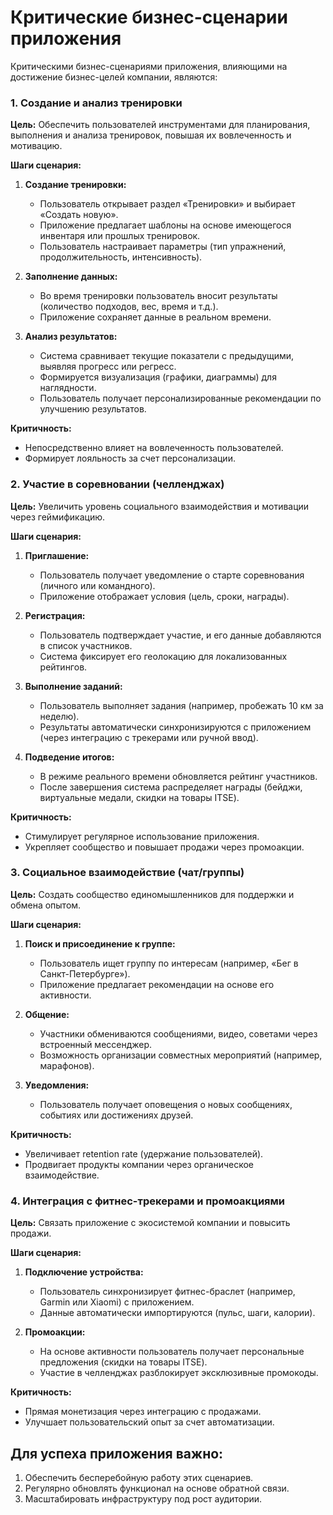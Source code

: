 # Критические бизнес-сценарии приложения
Критическими бизнес-сценариями приложения, влияющими на достижение бизнес-целей компании, являются:  

### **1. Создание и анализ тренировки**  
**Цель:** Обеспечить пользователей инструментами для планирования, выполнения и анализа тренировок, повышая их вовлеченность и мотивацию.  

**Шаги сценария:**  
1. **Создание тренировки:**  
   - Пользователь открывает раздел «Тренировки» и выбирает «Создать новую».  
   - Приложение предлагает шаблоны на основе имеющегося инвентаря или прошлых тренировок.  
   - Пользователь настраивает параметры (тип упражнений, продолжительность, интенсивность).  

2. **Заполнение данных:**  
   - Во время тренировки пользователь вносит результаты (количество подходов, вес, время и т.д.).  
   - Приложение сохраняет данные в реальном времени.  

3. **Анализ результатов:**  
   - Система сравнивает текущие показатели с предыдущими, выявляя прогресс или регресс.  
   - Формируется визуализация (графики, диаграммы) для наглядности.  
   - Пользователь получает персонализированные рекомендации по улучшению результатов.  

**Критичность:**  
- Непосредственно влияет на вовлеченность пользователей.  
- Формирует лояльность за счет персонализации.  

### 2. Участие в соревновании (челленджах) 
**Цель:** Увеличить уровень социального взаимодействия и мотивации через геймификацию.  

**Шаги сценария:**  
1. **Приглашение:**  
   - Пользователь получает уведомление о старте соревнования (личного или командного).  
   - Приложение отображает условия (цель, сроки, награды).  

2. **Регистрация:**  
   - Пользователь подтверждает участие, и его данные добавляются в список участников.  
   - Система фиксирует его геолокацию для локализованных рейтингов.  

3. **Выполнение заданий:**  
   - Пользователь выполняет задания (например, пробежать 10 км за неделю).  
   - Результаты автоматически синхронизируются с приложением (через интеграцию с трекерами или ручной ввод).  

4. **Подведение итогов:**  
   - В режиме реального времени обновляется рейтинг участников.  
   - После завершения система распределяет награды (бейджи, виртуальные медали, скидки на товары ITSE).  

**Критичность:**  
- Стимулирует регулярное использование приложения.  
- Укрепляет сообщество и повышает продажи через промоакции.  

### 3. Социальное взаимодействие (чат/группы)
**Цель:** Создать сообщество единомышленников для поддержки и обмена опытом.  

**Шаги сценария:**  
1. **Поиск и присоединение к группе:**  
   - Пользователь ищет группу по интересам (например, «Бег в Санкт-Петербурге»).  
   - Приложение предлагает рекомендации на основе его активности.  

2. **Общение:**  
   - Участники обмениваются сообщениями, видео, советами через встроенный мессенджер.  
   - Возможность организации совместных мероприятий (например, марафонов).  

3. **Уведомления:**  
   - Пользователь получает оповещения о новых сообщениях, событиях или достижениях друзей.  

**Критичность:**  
- Увеличивает retention rate (удержание пользователей).  
- Продвигает продукты компании через органическое взаимодействие.  

### 4. Интеграция с фитнес-трекерами и промоакциями 
**Цель:** Связать приложение с экосистемой компании и повысить продажи.  

**Шаги сценария:**  
1. **Подключение устройства:**  
   - Пользователь синхронизирует фитнес-браслет (например, Garmin или Xiaomi) с приложением.  
   - Данные автоматически импортируются (пульс, шаги, калории).  

2. **Промоакции:**  
   - На основе активности пользователь получает персональные предложения (скидки на товары ITSE).  
   - Участие в челленджах разблокирует эксклюзивные промокоды.  

**Критичность:**  
- Прямая монетизация через интеграцию с продажами.  
- Улучшает пользовательский опыт за счет автоматизации.  

## Для успеха приложения важно:  
1. Обеспечить бесперебойную работу этих сценариев.  
2. Регулярно обновлять функционал на основе обратной связи.  
3. Масштабировать инфраструктуру под рост аудитории.
